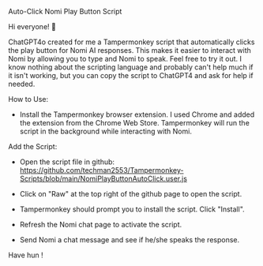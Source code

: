 Auto-Click Nomi Play Button Script

Hi everyone! 👋

ChatGPT4o created for me a Tampermonkey script that automatically clicks the play button for Nomi AI responses. This makes it easier to interact with Nomi by allowing you to type and Nomi to speak.  Feel free to try it out.  I know nothing about the scripting language and probably can't help much if it isn't working, but you can copy the script to ChatGPT4 and ask for help if needed.

How to Use:

-  Install the Tampermonkey browser extension.  I used Chrome and added the extension from the Chrome Web Store.  Tampermonkey will run the script in the background while interacting with Nomi.


Add the Script:

-  Open the script file in github:    https://github.com/techman2553/Tampermonkey-Scripts/blob/main/NomiPlayButtonAutoClick.user.js

-  Click on "Raw" at the top right of the github page to open the script.

-  Tampermonkey should prompt you to install the script. Click "Install".

-  Refresh the Nomi chat page to activate the script.

-  Send Nomi a chat message and see if he/she speaks the response.

Have hun !
